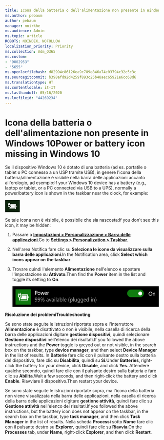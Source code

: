 ```yaml
---
title: Icona della batteria o dell'alimentazione non presente in Windows 10
ms.author: pebaum
author: pebaum
manager: mnirkhe
ms.audience: Admin
ms.topic: article
ROBOTS: NOINDEX, NOFOLLOW
localization_priority: Priority
ms.collection: Adm_O365
ms.custom:
- "9002953"
- "5655"
ms.openlocfilehash: d82994c86126ea9c789e846a74e03794c32c5c3c
ms.sourcegitcommit: b398afd92d4259f893c25b48aec65921e6cc68d6
ms.translationtype: HT
ms.contentlocale: it-IT
ms.lasthandoff: 05/16/2020
ms.locfileid: "44269234"
---
```

# <a name="power-or-battery-icon-missing-in-windows-10"></a><span data-ttu-id="afbf8-102">Icona della batteria o dell'alimentazione non presente in Windows 10</span><span class="sxs-lookup"><span data-stu-id="afbf8-102">Power or battery icon missing in Windows 10</span></span>

<span data-ttu-id="afbf8-103">Se il dispositivo Windows 10 è dotato di una batteria (ad es. portatile o tablet o PC connesso a un USP tramite USB), in genere l'icona della batteria/alimentazione è visibile nella barra delle applicazioni accanto all'orologio, ad esempio:</span><span class="sxs-lookup"><span data-stu-id="afbf8-103">If your Windows 10 device has a battery (e.g., laptop or tablet, or a PC connected via USB to a UPS), normally a power/battery icon is shown in the taskbar near the clock, for example:</span></span>

![Icona della batteria](media/battery-icon.png)

<span data-ttu-id="afbf8-105">Se tale icona non è visibile, è possibile che sia nascosta:</span><span class="sxs-lookup"><span data-stu-id="afbf8-105">If you don't see this icon, it may be hidden:</span></span>

1. <span data-ttu-id="afbf8-106">Passare a **[Impostazioni > Personalizzazione > Barra delle applicazioni](ms-settings:taskbar?activationSource=GetHelp)**.</span><span class="sxs-lookup"><span data-stu-id="afbf8-106">Go to **[Settings > Personalization > Taskbar](ms-settings:taskbar?activationSource=GetHelp)**.</span></span>

2. <span data-ttu-id="afbf8-107">Nell'area Notifica fare clic su **Seleziona le icone da visualizzare sulla barra delle applicazioni**.</span><span class="sxs-lookup"><span data-stu-id="afbf8-107">In the Notification area, click **Select which icons appear on the taskbar**.</span></span>

3. <span data-ttu-id="afbf8-108">Trovare quindi l'elemento **Alimentazione** nell'elenco e spostare l'impostazione su **Attivato**.</span><span class="sxs-lookup"><span data-stu-id="afbf8-108">Then find the **Power** item in the list and toggle its setting to **On**.</span></span>

    ![Mostrare l'icona dell'alimentazione nella barra delle applicazioni](media/power-icon-on.png)

<span data-ttu-id="afbf8-110">**Risoluzione dei problemi**</span><span class="sxs-lookup"><span data-stu-id="afbf8-110">**Troubleshooting**</span></span>

<span data-ttu-id="afbf8-111">Se sono state seguite le istruzioni riportate sopra e l'interruttore **Alimentazione** è disattivato o non è visibile, nella casella di ricerca della barra delle applicazioni digitare **gestione dispositivi**, quindi selezionare **Gestione dispositivi** nell'elenco dei risultati.</span><span class="sxs-lookup"><span data-stu-id="afbf8-111">If you followed the above instructions and the **Power** toggle is greyed out or not visible, in the search box on the taskbar, type **device manager**, and then select **Device Manager** in the list of results.</span></span> <span data-ttu-id="afbf8-112">In **Batterie** fare clic con il pulsante destro sulla batteria del dispositivo, fare clic su **Disabilita**, quindi su **Sì**.</span><span class="sxs-lookup"><span data-stu-id="afbf8-112">Under **Batteries**, right-click the battery for your device, click **Disable**, and click **Yes**.</span></span> <span data-ttu-id="afbf8-113">Attendere qualche secondo, quindi fare clic con il pulsante destro sulla batteria e fare clic su **Abilita**.</span><span class="sxs-lookup"><span data-stu-id="afbf8-113">Wait a few seconds, and then right-click the battery and click **Enable**.</span></span> <span data-ttu-id="afbf8-114">Riavviare il dispositivo.</span><span class="sxs-lookup"><span data-stu-id="afbf8-114">Then restart your device.</span></span>

<span data-ttu-id="afbf8-115">Se sono state seguite le istruzioni riportate sopra, ma l'icona della batteria non viene visualizzata nella barra delle applicazioni, nella casella di ricerca della barra delle applicazioni digitare **gestione attività**, quindi fare clic su **Gestione attività** nell'elenco dei risultati.</span><span class="sxs-lookup"><span data-stu-id="afbf8-115">If you followed the above instructions, but the battery icon does not appear on the taskbar, in the search box on the taskbar, type **task manager**, and then click **Task Manager** in the list of results.</span></span> <span data-ttu-id="afbf8-116">Nella scheda **Processi** sotto **Nome** fare clic con il pulsante destro su **Explorer**, quindi fare clic su **Riavvia**.</span><span class="sxs-lookup"><span data-stu-id="afbf8-116">On the **Processes** tab, under **Name**, right-click **Explorer**, and then click **Restart**.</span></span>
